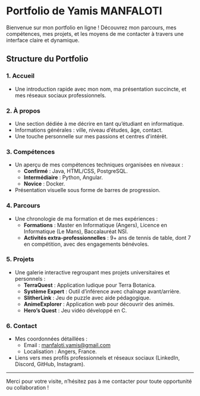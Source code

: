 # Portfolio de Yamis MANFALOTI

Bienvenue sur mon portfolio en ligne ! Découvrez mon parcours, mes compétences, mes projets, et les moyens de me contacter à travers une interface claire et dynamique.

## Structure du Portfolio

### 1. **Accueil**
- Une introduction rapide avec mon nom, ma présentation succincte, et mes réseaux sociaux professionnels.

### 2. **À propos**
- Une section dédiée à me décrire en tant qu’étudiant en informatique.
- Informations générales : ville, niveau d’études, âge, contact.
- Une touche personnelle sur mes passions et centres d'intérêt.

### 3. **Compétences**
- Un aperçu de mes compétences techniques organisées en niveaux : 
  - **Confirmé** : Java, HTML/CSS, PostgreSQL.
  - **Intermédiaire** : Python, Angular.
  - **Novice** : Docker.
- Présentation visuelle sous forme de barres de progression.

### 4. **Parcours**
- Une chronologie de ma formation et de mes expériences :
  - **Formations** : Master en Informatique (Angers), Licence en Informatique (Le Mans), Baccalauréat NSI.
  - **Activités extra-professionnelles** : 9+ ans de tennis de table, dont 7 en compétition, avec des engagements bénévoles.

### 5. **Projets**
- Une galerie interactive regroupant mes projets universitaires et personnels :
  - **TerraQuest** : Application ludique pour Terra Botanica.
  - **Système Expert** : Outil d’inférence avec chaînage avant/arrière.
  - **SlitherLink** : Jeu de puzzle avec aide pédagogique.
  - **AnimeExplorer** : Application web pour découvrir des animés.
  - **Hero’s Quest** : Jeu vidéo développé en C.

### 6. **Contact**
- Mes coordonnées détaillées :
  - Email : [manfaloti.yamis@gmail.com](mailto:manfaloti.yamis@gmail.com)
  - Localisation : Angers, France.
- Liens vers mes profils professionnels et réseaux sociaux (LinkedIn, Discord, GitHub, Instagram).


---

Merci pour votre visite, n’hésitez pas à me contacter pour toute opportunité ou collaboration !

